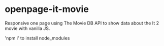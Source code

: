 # openpage-it-movie
Responsive one page using The Movie DB API to show data about the It 2 movie with vanilla JS.  

'npm i' to install node_modules
